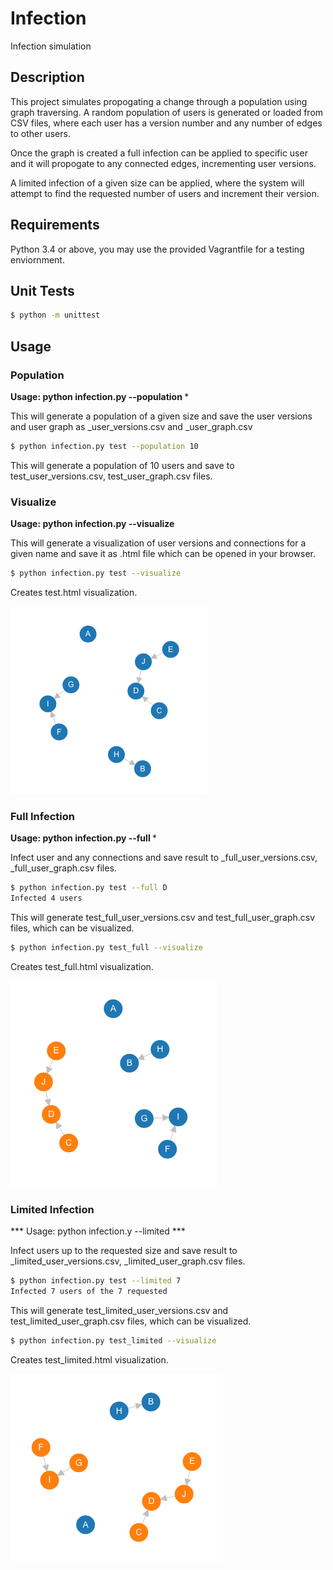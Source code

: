 # Infection
Infection simulation

## Description

This project simulates propogating a change through a population using graph traversing. A random population of users is generated or loaded from CSV files, where each user has a version number and any number of edges to other users.

Once the graph is created a full infection can be applied to specific user and it will propogate to any connected edges, incrementing user versions.

A limited infection of a given size can be applied, where the system will attempt to find the requested number of users and increment their version.

## Requirements

Python 3.4 or above, you may use the provided Vagrantfile for a testing enviornment.

## Unit Tests

```bash
$ python -m unittest
```

## Usage

### Population

**Usage: python infection.py <name> --population <size>***

This will generate a population of a given size and save the user versions and user graph as <name>_user_versions.csv and <name>_user_graph.csv

```bash
$ python infection.py test --population 10
```

This will generate a population of 10 users and save to test_user_versions.csv, test_user_graph.csv files.

### Visualize

**Usage: python infection.py <name> --visualize**

This will generate a visualization of user versions and connections for a given name and save it as <name>.html file which can be opened in your browser.

```bash
$ python infection.py test --visualize
```

Creates test.html visualization.

![Alt text](/screenshots/test.png?raw=true "test")

### Full Infection

**Usage: python infection.py <name> --full <user>***

Infect user and any connections and save result to <name>_full_user_versions.csv, <name>_full_user_graph.csv files.

```bash
$ python infection.py test --full D
Infected 4 users
```

This will generate test_full_user_versions.csv and test_full_user_graph.csv files, which can be visualized.

```bash
$ python infection.py test_full --visualize
```

Creates test_full.html visualization.

![Alt text](/screenshots/test_full.png?raw=true "test full")

### Limited Infection

*** Usage: python infection.y <name> --limited <size>***

Infect users up to the requested size and save result to <name>_limited_user_versions.csv, <name>_limited_user_graph.csv files.

```bash
$ python infection.py test --limited 7
Infected 7 users of the 7 requested
```

This will generate test_limited_user_versions.csv and test_limited_user_graph.csv files, which can be visualized.

```bash
$ python infection.py test_limited --visualize
```

Creates test_limited.html visualization.

![Alt text](/screenshots/test_limited.png?raw=true "test limited")
